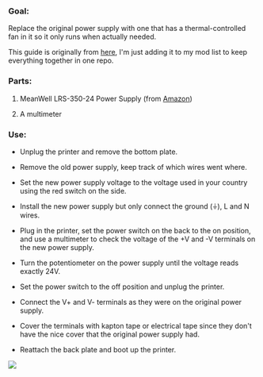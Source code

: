 ### Goal:

Replace the original power supply with one that has a thermal-controlled fan in it so it only runs when actually needed.

This guide is originally from [here](https://wiki.printed.boats/en/Modding/silence-power-supply), I'm just adding it to my mod list to keep everything together in one repo.


### Parts:

1. MeanWell LRS-350-24 Power Supply (from [Amazon](https://www.amazon.ca/LRS-350-24-350-4W-Single-Output-Switchable/dp/B013ETVO12/ref=sr_1_3?crid=6IIYLIUQERWR&keywords=MEAN+WELL+LRS-350-24&qid=1699327295&sprefix=mean+well+lrs-350-24%2Caps%2C82&sr=8-3))

2. A multimeter


### Use:

- Unplug the printer and remove the bottom plate.

- Remove the old power supply, keep track of which wires went where.

- Set the new power supply voltage to the voltage used in your country using the red switch on the side.

- Install the new power supply but only connect the ground (⏚), L and N wires.

- Plug in the printer, set the power switch on the back to the on position, and use a multimeter to check the voltage of the +V and -V terminals on the new power supply.

- Turn the potentiometer on the power supply until the voltage reads exactly 24V.

- Set the power switch to the off position and unplug the printer.

- Connect the V+ and V- terminals as they were on the original power supply.

- Cover the terminals with kapton tape or electrical tape since they don't have the nice cover that the original power supply had.

- Reattach the back plate and boot up the printer.

![](https://wiki.printed.boats/ps-tape.jpg)
